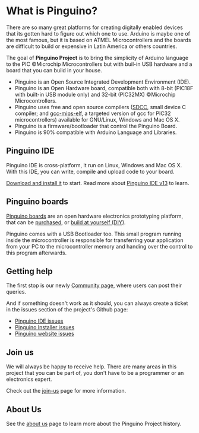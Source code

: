# What is Pinguino?

There are so many great platforms for creating digitally enabled devices that its gotten
hard to figure out which one to use. Arduino is maybe one of the most famous, but it is based
on ATMEL Microcontrollers and the boards are difficult to build or expensive in Latin America
 or others countries.

The goal of **Pinguino Project** is to bring the simplicity of Arduino language to the 
PIC ©Microchip Microcontrollers but with buil-in USB hardware and a board that you can build 
in your house.

* Pinguino is an Open Source Integrated Development Environment (IDE).
* Pinguino is an Open Hardware board, compatible both with 8-bit
  (PIC18F with built-in USB module only) and 32-bit (PIC32MX) ©Microchip Microcontrollers.
* Pinguino uses free and open source compilers ([SDCC](http://sdcc.sourceforge.net/),
  small device C compiler; and [gcc-mips-elf](https://gcc.gnu.org/onlinedocs/gcc/MIPS-Options.html),
  a targeted version of gcc for PIC32 microcontrollers) available for GNU/Linux,
  Windows and Mac OS X.
* Pinguino is a firmware/bootloader that control the Pinguino Board.
* Pinguino is 90% compatible with Arduino Language and Libraries.

## Pinguino IDE

Pinguino IDE is cross-platform, it run on Linux, Windows and Mac OS X. With this IDE, 
you can write, compile and upload code to your board.

[Download and install it](/download/) to start.
Read more about [Pinguino IDE v13](/pinguino-ide-v13/) to learn.

## Pinguino boards

[Pinguino boards](/pinguino-boards/) are an open hardware electronics prototyping platform, that can be 
[purchased](/pinguino-boards/buy), or [build at yourself (DIY)](/pinguino-boards/DIY).

Pinguino comes with a USB Bootloader too. This small program running inside the microcontroller
is responsible for transferring your application from your PC to the microcontroller memory
and handing over the control to this program afterwards.

## Getting help

The first stop is our newly [Community page](https://github.com/PinguinoIDE/pinguinoide.github.io/discussions), where users can post their queries.

And if something doesn't work as it should, you can always create a ticket in the issues
section of the project's Github page:

* [Pinguino IDE issues](https://github.com/PinguinoIDE/pinguino-ide/issues)
* [Pinguino Installer issues](https://github.com/PinguinoIDE/pinguino-installers/issues)
* [Pinguino website issues](https://github.com/PinguinoIDE/pinguinoide.github.io/issues)

## Join us

We will always be happy to receive help. There are many areas in this project that
you can be part of, you don't have to be a programmer or an electronics expert.

Check out the [join-us](/getting-started/join-us) page for more information.

## About Us

See the [about us](/getting-started/about-us) page to learn more about the Pinguino Project history.
